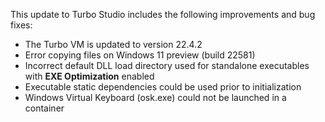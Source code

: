 This update to Turbo Studio includes the following improvements and bug fixes:

- The Turbo VM is updated to version 22.4.2
- Error copying files on Windows 11 preview (build 22581)
- Incorrect default DLL load directory used for standalone executables with **EXE Optimization** enabled
- Executable static dependencies could be used prior to initialization
- Windows Virtual Keyboard (osk.exe) could not be launched in a container




